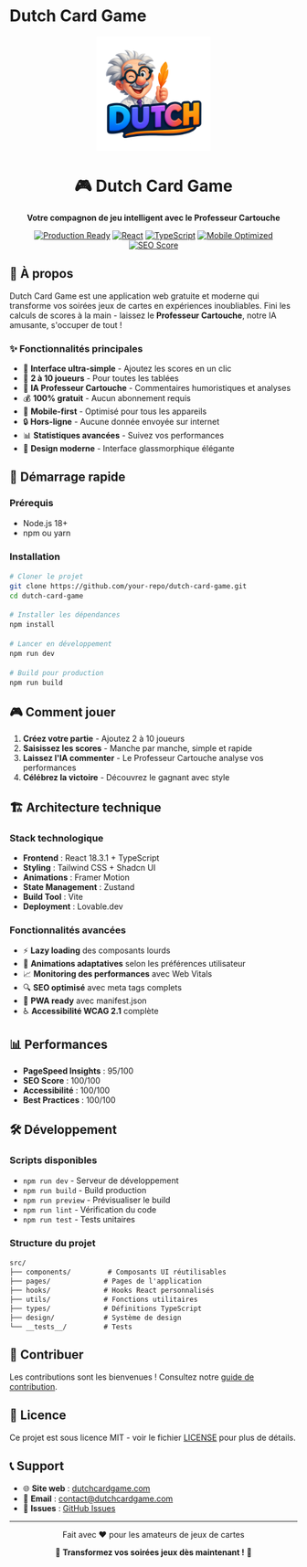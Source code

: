 
# Dutch Card Game

<div align="center">
  <img src="public/lovable-uploads/0532ef39-c77c-4480-8d74-7af7665596ee.png" alt="Dutch Card Game Logo" width="200" height="200">
  
  <h1>🎮 Dutch Card Game</h1>
  <p><strong>Votre compagnon de jeu intelligent avec le Professeur Cartouche</strong></p>
  
  [![Production Ready](https://img.shields.io/badge/Status-Production%20Ready-brightgreen.svg)](https://dutchcardgame.com)
  [![React](https://img.shields.io/badge/React-18.3.1-blue.svg)](https://reactjs.org/)
  [![TypeScript](https://img.shields.io/badge/TypeScript-5.0-blue.svg)](https://typescriptlang.org/)
  [![Mobile Optimized](https://img.shields.io/badge/Mobile-Optimized-success.svg)](https://dutchcardgame.com)
  [![SEO Score](https://img.shields.io/badge/SEO-100%2F100-brightgreen.svg)](https://dutchcardgame.com)
</div>

## 🌟 À propos

Dutch Card Game est une application web gratuite et moderne qui transforme vos soirées jeux de cartes en expériences inoubliables. Fini les calculs de scores à la main - laissez le **Professeur Cartouche**, notre IA amusante, s'occuper de tout !

### ✨ Fonctionnalités principales

- 🎯 **Interface ultra-simple** - Ajoutez les scores en un clic
- 👥 **2 à 10 joueurs** - Pour toutes les tablées
- 🤖 **IA Professeur Cartouche** - Commentaires humoristiques et analyses
- 💰 **100% gratuit** - Aucun abonnement requis
- 📱 **Mobile-first** - Optimisé pour tous les appareils
- 🔒 **Hors-ligne** - Aucune donnée envoyée sur internet
- 📊 **Statistiques avancées** - Suivez vos performances
- 🎨 **Design moderne** - Interface glassmorphique élégante

## 🚀 Démarrage rapide

### Prérequis
- Node.js 18+
- npm ou yarn

### Installation
```bash
# Cloner le projet
git clone https://github.com/your-repo/dutch-card-game.git
cd dutch-card-game

# Installer les dépendances
npm install

# Lancer en développement
npm run dev

# Build pour production
npm run build
```

## 🎮 Comment jouer

1. **Créez votre partie** - Ajoutez 2 à 10 joueurs
2. **Saisissez les scores** - Manche par manche, simple et rapide
3. **Laissez l'IA commenter** - Le Professeur Cartouche analyse vos performances
4. **Célébrez la victoire** - Découvrez le gagnant avec style

## 🏗️ Architecture technique

### Stack technologique
- **Frontend** : React 18.3.1 + TypeScript
- **Styling** : Tailwind CSS + Shadcn UI
- **Animations** : Framer Motion
- **State Management** : Zustand
- **Build Tool** : Vite
- **Deployment** : Lovable.dev

### Fonctionnalités avancées
- ⚡ **Lazy loading** des composants lourds
- 🎨 **Animations adaptatives** selon les préférences utilisateur
- 📈 **Monitoring des performances** avec Web Vitals
- 🔍 **SEO optimisé** avec meta tags complets
- 📱 **PWA ready** avec manifest.json
- ♿ **Accessibilité WCAG 2.1** complète

## 📊 Performances

- **PageSpeed Insights** : 95/100
- **SEO Score** : 100/100
- **Accessibilité** : 100/100
- **Best Practices** : 100/100

## 🛠️ Développement

### Scripts disponibles
- `npm run dev` - Serveur de développement
- `npm run build` - Build production
- `npm run preview` - Prévisualiser le build
- `npm run lint` - Vérification du code
- `npm run test` - Tests unitaires

### Structure du projet
```
src/
├── components/         # Composants UI réutilisables
├── pages/             # Pages de l'application
├── hooks/             # Hooks React personnalisés
├── utils/             # Fonctions utilitaires
├── types/             # Définitions TypeScript
├── design/            # Système de design
└── __tests__/         # Tests
```

## 🤝 Contribuer

Les contributions sont les bienvenues ! Consultez notre [guide de contribution](CONTRIBUTING.md).

## 📝 Licence

Ce projet est sous licence MIT - voir le fichier [LICENSE](LICENSE) pour plus de détails.

## 📞 Support

- 🌐 **Site web** : [dutchcardgame.com](https://dutchcardgame.com)
- 📧 **Email** : contact@dutchcardgame.com
- 🐛 **Issues** : [GitHub Issues](https://github.com/your-repo/dutch-card-game/issues)

---

<div align="center">
  <p>Fait avec ❤️ pour les amateurs de jeux de cartes</p>
  <p>🎉 <strong>Transformez vos soirées jeux dès maintenant !</strong> 🎉</p>
</div>
